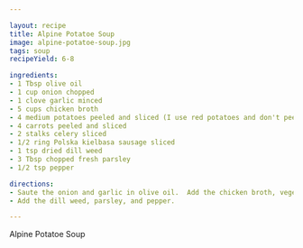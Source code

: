 ```yaml
---

layout: recipe
title: Alpine Potatoe Soup
image: alpine-potatoe-soup.jpg
tags: soup
recipeYield: 6-8

ingredients:
- 1 Tbsp olive oil
- 1 cup onion chopped
- 1 clove garlic minced
- 5 cups chicken broth
- 4 medium potatoes peeled and sliced (I use red potatoes and don't peel)
- 4 carrots peeled and sliced
- 2 stalks celery sliced
- 1/2 ring Polska kielbasa sausage sliced
- 1 tsp dried dill weed
- 3 Tbsp chopped fresh parsley
- 1/2 tsp pepper

directions:
- Saute the onion and garlic in olive oil.  Add the chicken broth, vegetables, and sausage to onion mixture.  Bring to a boil and simmer 25-30 minutes until potatoes are tender.
- Add the dill weed, parsley, and pepper.

---
```


Alpine Potatoe Soup